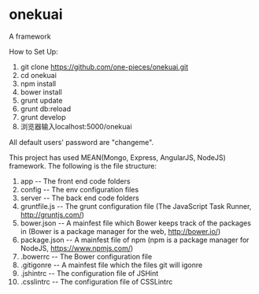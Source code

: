 # onekuai
A framework

How to Set Up:

1. git clone https://github.com/one-pieces/onekuai.git
2. cd onekuai
3. npm install
4. bower install
5. grunt update
6. grunt db:reload
7. grunt develop
8. 浏览器输入localhost:5000/onekuai

All default users' password are "changeme".

This project has used MEAN(Mongo, Express, AngularJS, NodeJS) framework. The following is the file structure:

1. app -- The front end code folders
2. config -- The env configuration files
3. server -- The back end code folders
4. gruntfile.js -- The grunt configuration file (The JavaScript Task Runner, http://gruntjs.com/)
5. bower.json -- A mainfest file which Bower keeps track of the packages in (Bower is a package manager for the web, http://bower.io/)
6. package.json -- A mainfest file of npm (npm is a package manager for NodeJS, https://www.npmjs.com/)
7. .bowerrc -- The Bower configuration file
8. .gitigonre -- A mainfest file which the files git will igonre
9. .jshintrc -- The configuration file of JSHint
10. .csslintrc -- The configuration file of CSSLintrc